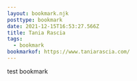 ```yaml
---
layout: bookmark.njk
posttype: bookmark
date: 2021-12-15T16:53:27.566Z
title: Tania Rascia
tags:
  - bookmark
bookmarkof: https://www.taniarascia.com/
---
```

test bookmark
